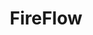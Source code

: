 ---
title: FireFlow
emoji: 🔥
colorFrom: blue
colorTo: blue
sdk: gradio
sdk_version: 5.0.1
app_file: app.py
pinned: false
license: apache-2.0
license_name: flux-1-dev-non-commercial-license
license_link: LICENSE.md
short_description: Fast Inversion of Rectified Flow for Image Semantic Editing.
---